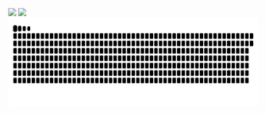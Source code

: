 
<div>
  <img height="180em" src = "https://github-readme-streak-stats.herokuapp.com?user=vilelagit&theme=radical&hide_border=false" >
  <img height="180em" src="https://github-readme-stats.vercel.app/api/top-langs/?username=vilelagit&layout=compact&langs_count=7&theme=radical"/>
  <img height="180em" src="https://github.com/vilelagit/vilelagit/raw/output/github-contribution-grid-snake.svg"/>
</div> 

